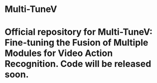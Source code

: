 # Multi-TuneV
# Official repository for Multi-TuneV: Fine-tuning the Fusion of Multiple Modules for Video Action Recognition. Code will be released soon.
